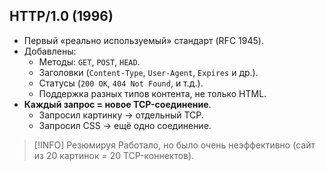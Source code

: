 ## HTTP/1.0 (1996)
- Первый «реально используемый» стандарт (RFC 1945).
- Добавлены:
    - Методы: `GET`, `POST`, `HEAD`.
    - Заголовки (`Content-Type`, `User-Agent`, `Expires` и др.).
    - Статусы (`200 OK`, `404 Not Found`, и т.д.).
    - Поддержка разных типов контента, не только HTML.
- **Каждый запрос = новое TCP-соединение**.
    - Запросил картинку → отдельный TCP.
    - Запросил CSS → ещё одно соединение.

> [!INFO] Резюмируя
> Работало, но было очень неэффективно (сайт из 20 картинок = 20 TCP-коннектов).
	